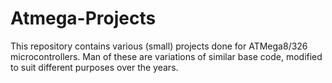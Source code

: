 # Atmega-Projects

This repository contains various (small) projects done for ATMega8/326 microcontrollers.
Man of these are variations of similar base code, modified to suit different purposes over the years.
